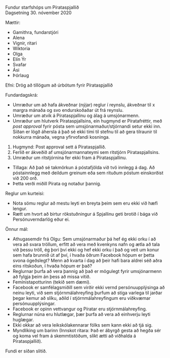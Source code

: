 Fundur starfshóps um Pírataspjallið  
Dagsetning 30. nóvember 2020

Mættir:
* Gamithra, fundarstjóri
* Alena
* Vignir, ritari
* Wiktoria
* Olga
* Elín Ýr
* Svafar
* Ási
* Þórlaug

Efni: Drög að tillögum að úrbótum fyrir Pírataspjallið

Fundardagskrá:

* Umræður um að hafa ákveðnar (nýjar) reglur í reynslu, ákveðnar til x margra mánaða og svo endurskoðaðar út frá reynslu.
* Umræður um atvik á Pírataspjallinu og álag á umsjónarmenn.
* Umræður um hlutverk Pírataspjallsins, ein hugmynd er Píratafréttir, með *post approval* fyrir pósta sem umsjónarmaður/stjórnandi setur ekki inn. Síðan er lögð áhersla á það sé ekki tími til stefnu til að gera tilraunir til nokkurra mánaða, vegna yfirvofandi kosninga.

1. Hugmynd: Post approval sett á Pírataspjallið.
2. Ferlið er ákveðið af umsjónarmannateymi sem ritstjórn Pírataspjallsins.
3. Umræður um ritstjórnina fer ekki fram á Pírataspjallinu. 

* Tillaga: Að það sé takmörkun á póstafjölda við tvö innlegg á dag. Að póstainnlegg með deildum greinum eða sem rituðum póstum einskorðist við 200 orð.
* Þetta verði miðill Pírata og notaður þannig.

Reglur um kurteisi:
* Nota sömu reglur að mestu leyti en breyta þeim sem eru ekki við hæfi lengur.
* Rætt um hvort að birtur rökstuðningur á Spjallinu geti brotið í bága við Persónuverndarlög eður ei.

Önnur mál:
* Athugasemdir frá Olgu: Sem umsjónarmaður þá hef ég ekki orku í að vera að svara tröllum, erfitt að vera með kvenkyns nafn og ætla að tala við þessu tröll, ég þori því ekki og hef ekki orku í það og veit um konur sem hafa brunnið út af því, í hvaða öðrum Facebook hópum er þetta svona ógeðslegt? Menn að kvarta í dag að þeir hafi bara aldrei séð aðra eins ritskoðun, í hvaða hópum er það? 
* Reglurnar þurfa að vera þannig að það er mögulegt fyrir umsjónarmenn að fylgja þeim án þess að missa vitið.
* Femínistapotturinn (tekið sem dæmi).
* Facebook er samfélagsmiðill sem virðir ekki vernd persónuupplýsinga að neinu leyti, við sem stjórnmálahreyfing þurfum að stíga varlega til jarðar þegar kemur að slíku, aðild í stjórnmálahreyfingum eru viðkvæmar persónuupplýsingar.
* Facebook er opinn vettvangur og Píratar eru stjórnmálahreyfing.
* Reglurnar núna eru hlutlægar, þær þurfa að vera að einhverju leyti huglægar.
* Ekki okkar að vera leikskólakennarar fólks sem kann ekki að tjá sig.
* Myndlíking um barinn (Innskot ritara: Það er ábyrgð gesta að hegða sér og koma vel fram á skemmtistöðum, slíkt ætti að viðhalda á Pírataspjallið).

Fundi er síðan slitið.